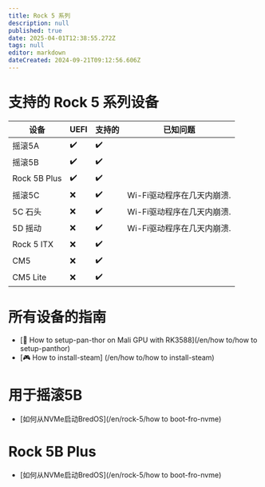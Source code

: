 ```yaml
---
title: Rock 5 系列
description: null
published: true
date: 2025-04-01T12:38:55.272Z
tags: null
editor: markdown
dateCreated: 2024-09-21T09:12:56.606Z
---
```


# 支持的 Rock 5 系列设备

| 设备           | UEFI | 支持的 | 已知问题                             |
| ------------ | ---- | --- | -------------------------------- |
| 摇滚5A         | ✔️   | ✔️  |                                  |
| 摇滚5B         | ✔️   | ✔️  |                                  |
| Rock 5B Plus | ✔️   | ✔️  |                                  |
| 摇滚5C         | ❌    | ✔️  | Wi-Fi驱动程序在几天内崩溃. |
| 5C 石头        | ❌    | ✔️  | Wi-Fi驱动程序在几天内崩溃. |
| 5D 摇动        | ❌    | ✔️  | Wi-Fi驱动程序在几天内崩溃. |
| Rock 5 ITX   | ❌    | ✔️  |                                  |
| CM5          | ❌    | ✔️  |                                  |
| CM5 Lite     | ❌    | ✔️  |                                  |

# 所有设备的指南

- [🐾 How to setup-pan-thor on Mali GPU with RK3588](/en/how to/how to setup-panthor)
- [🎮 How to install-steam] (/en/how to/how to install-steam)

# 用于摇滚5B

- [如何从NVMe启动BredOS](/en/rock-5/how to boot-fro-nvme)

# Rock 5B Plus

- [如何从NVMe启动BredOS](/en/rock-5/how to boot-fro-nvme)